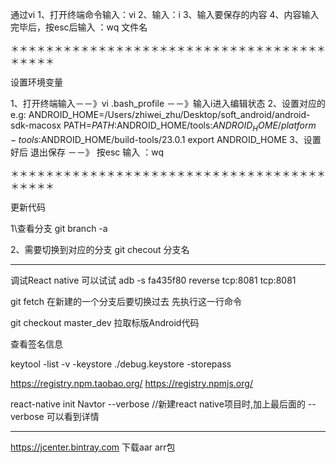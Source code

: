 

通过vi
1、打开终端命令输入：vi 
2、输入：i
3、输入要保存的内容
4、内容输入完毕后，按esc后输入 ：wq 文件名

＊＊＊＊＊＊＊＊＊＊＊＊＊＊＊＊＊＊＊＊＊＊＊＊＊＊＊＊＊＊＊＊＊＊＊＊＊＊＊＊＊

设置环境变量

1、打开终端输入－－》vi .bash_profile －－》输入i进入编辑状态
2、设置对应的
e.g:
ANDROID_HOME=/Users/zhiwei_zhu/Desktop/soft_android/android-sdk-macosx
PATH=$PATH:$ANDROID_HOME/tools:$ANDROID_HOME/platform-tools:$ANDROID_HOME/build-tools/23.0.1
export ANDROID_HOME
3、设置好后 退出保存 －－》  按esc 输入 ：wq


＊＊＊＊＊＊＊＊＊＊＊＊＊＊＊＊＊＊＊＊＊＊＊＊＊＊＊＊＊＊＊＊＊＊＊＊＊＊＊＊＊

更新代码

1\查看分支 git branch -a

2、需要切换到对应的分支 git checout 分支名

********************************************************************************************************************************************************
调试React native 可以试试
adb -s fa435f80 reverse tcp:8081 tcp:8081

git fetch  在新建的一个分支后要切换过去 先执行这一行命令

git checkout master_dev   拉取标版Android代码

查看签名信息

keytool -list -v -keystore ./debug.keystore -storepass 


https://registry.npm.taobao.org/
https://registry.npmjs.org/

react-native init Navtor --verbose  //新建react native项目时,加上最后面的 --verbose 可以看到详情

********************************************************************************************************************************************************

https://jcenter.bintray.com   下载aar  arr包
